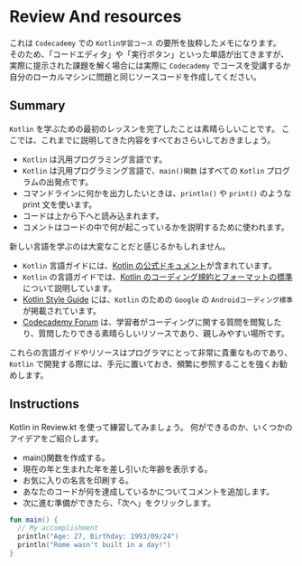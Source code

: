 # Review And resources

これは `Codecademy` での `Kotlin学習コース` の要所を抜粋したメモになります。</br>
そのため、「コードエディタ」や「実行ボタン」といった単語が出てきますが、実際に提示された課題を解く場合には実際に `Codecademy` でコースを受講するか自分のローカルマシンに問題と同じソースコードを作成してください。

## Summary

`Kotlin` を学ぶための最初のレッスンを完了したことは素晴らしいことです。
ここでは、これまでに説明してきた内容をすべておさらいしておきましょう。

- `Kotlin` は汎用プログラミング言語です。
- `Kotlin` は汎用プログラミング言語で、`main()関数` はすべての `Kotlin` プログラムの出発点です。
- コマンドラインに何かを出力したいときは、`println()` や `print()` のような print 文を使います。
- コードは上から下へと読み込まれます。
- コメントはコードの中で何が起こっているかを説明するために使われます。

新しい言語を学ぶのは大変なことだと感じるかもしれません。

- `Kotlin` 言語ガイドには、[Kotlin の公式ドキュメント](https://kotlinlang.org/docs/reference/)が含まれています。
- `Kotlin` の言語ガイドでは、[Kotlin のコーディング規約とフォーマットの標準](https://kotlinlang.org/docs/reference/coding-conventions.html#formatting)について説明しています。
- [Kotlin Style Guide](https://developer.android.com/kotlin/style-guide) には、`Kotlin` のための `Google` の `Androidコーディング標準` が掲載されています。
- [Codecademy Forum](https://discuss.codecademy.com/) は、学習者がコーディングに関する質問を閲覧したり、質問したりできる素晴らしいリソースであり、親しみやすい場所です。

これらの言語ガイドやリソースはプログラマにとって非常に貴重なものであり、`Kotlin` で開発する際には、手元に置いておき、頻繁に参照することを強くお勧めします。

## Instructions

Kotlin in Review.kt を使って練習してみましょう。
何ができるのか、いくつかのアイデアをご紹介します。

- main()関数を作成する。
- 現在の年と生まれた年を差し引いた年齢を表示する。
- お気に入りの名言を印刷する。
- あなたのコードが何を達成しているかについてコメントを追加します。
- 次に進む準備ができたら、「次へ」をクリックします。

```kotlin
fun main() {
  // My accomplishment
  println("Age: 27, Birthday: 1993/09/24")
  println("Rome wasn't built in a day!")
}
```
